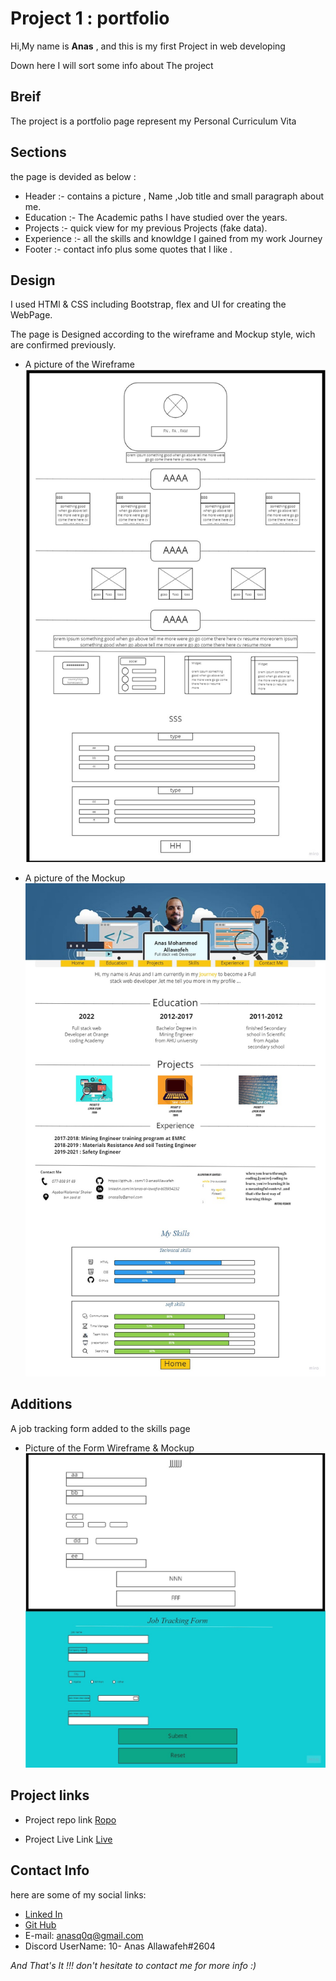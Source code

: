 # Project 1 : portfolio 

Hi,My name is **Anas** , and this is my first Project in web developing 

Down here I will sort some info about The project


## Breif

The project is a portfolio page represent my Personal Curriculum Vita


## Sections

the page is devided as below :

* Header :- contains a picture , Name ,Job title and small paragraph about me.
* Education :- The Academic paths I have studied over the years.
* Projects :- quick view for my previous Projects (fake data).
* Experience :- all the skills and knowldge I gained from my work Journey
* Footer :- contact info plus some quotes that I like .


## Design 

I used HTMl & CSS including Bootstrap, flex and UI for creating the WebPage.

The page is Designed according to the wireframe and Mockup style, wich are confirmed previously.

* A picture of the Wireframe 
![Wireframe](./wireframe.jpg)

* A picture of the Mockup
![Mockup](./mockup.jpg) 


## Additions
A job tracking form added to the skills page

* Picture of the Form Wireframe & Mockup
![Form Wireframe & Mockup](./form%20wireframe%20and%20mockup.jpg)


## Project links

* Project repo link
[Ropo](https://github.com/10-anasAllawafeh/project1)

* Project Live Link 
[Live](https://10-anasallawafeh.github.io/project1/)

## Contact Info

here are some of my social links:
* [Linked In](https://www.linkedin.com/in/anas-al-lawafia-b05954232)
* [Git Hub](https://github.com/10-anasAllawafeh)
* E-mail: anasq0q@gmail.com
* Discord UserName: 10- Anas Allawafeh#2604


*And That's It !!! don't hesitate to contact me for more info :)*
